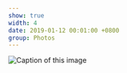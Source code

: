 ```yaml
---
show: true
width: 4
date: 2019-01-12 00:01:00 +0800
group: Photos
---
```

<div>
  <img data-src="https://firebasestorage.googleapis.com/v0/b/academic-website-d2e05.firebasestorage.app/o/im10.jpeg?alt=media&token=8ca6de9b-500b-4fed-b6f5-cc4aea864265" class="lazy w-100 rounded" src="{{ '/assets/images/empty_300x200.png' | relative_url }}" data-toggle="tooltip" data-placement="top" title="Caption of this image">
</div>

